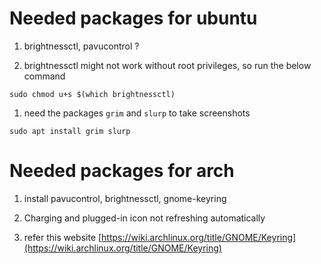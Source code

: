 # Needed packages for ubuntu

1. brightnessctl, pavucontrol ?

1. brightnessctl might not work without root privileges, so run the below command

```
sudo chmod u+s $(which brightnessctl)
```

1. need the packages `grim` and `slurp` to take screenshots

```
sudo apt install grim slurp
```

# Needed packages for arch

1. install pavucontrol, brightnessctl, gnome-keyring

1. Charging and plugged-in icon not refreshing automatically

1. refer this website [https://wiki.archlinux.org/title/GNOME/Keyring](https://wiki.archlinux.org/title/GNOME/Keyring)
